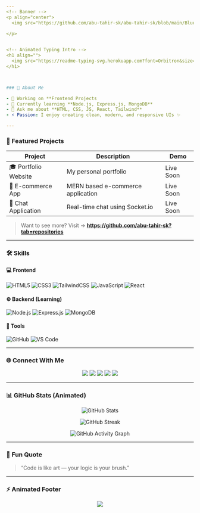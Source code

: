 ```yaml
---
<!-- Banner -->
<p align="center">
  <img src="https://github.com/abu-tahir-sk/abu-tahir-sk/blob/main/Blue%20Gaming%20Facebook%20Cover.png?raw=true" alt="Abu Tahir Sk Banner" width="100%" />
  
</p>


<!-- Animated Typing Intro -->
<h1 align="">
  <img src="https://readme-typing-svg.herokuapp.com?font=Orbitron&size=32&color=00FFFF&center=true&vCenter=true&width=600&lines=Hi+I'm+Abu+Tahir+Sk....." alt="Typing Animation" />
</h1>



### 🧠 About Me

- 🔭 Working on **Frontend Projects
- 🌱 Currently learning **Node.js, Express.js, MongoDB**
- 💬 Ask me about **HTML, CSS, JS, React, Tailwind**
- ⚡ Passion: I enjoy creating clean, modern, and responsive UIs ✨

---
```

### 📌 Featured Projects

| Project | Description | Demo |
|--------|-------------|------|
| 🎓 Portfolio Website | My personal portfolio | Live Soon |
| 🛒 E-commerce App | MERN based e-commerce application | Live Soon |
| 💬 Chat Application | Real-time chat using Socket.io | Live Soon |

> Want to see more? Visit → **https://github.com/abu-tahir-sk?tab=repositories**
---

### 🛠️ Skills

#### 💻 Frontend
![HTML5](https://img.shields.io/badge/HTML5-E34F26?style=for-the-badge&logo=html5&logoColor=white)
![CSS3](https://img.shields.io/badge/CSS3-1572B6?style=for-the-badge&logo=css3&logoColor=white)
![TailwindCSS](https://img.shields.io/badge/Tailwind_CSS-38B2AC?style=for-the-badge&logo=tailwind-css&logoColor=white)
![JavaScript](https://img.shields.io/badge/JavaScript-F7E017?style=for-the-badge&logo=javascript&logoColor=black)
![React](https://img.shields.io/badge/React-61DAFB?style=for-the-badge&logo=react&logoColor=black)

#### ⚙️ Backend (Learning)
![Node.js](https://img.shields.io/badge/Node.js-43853D?style=for-the-badge&logo=node.js&logoColor=white)
![Express.js](https://img.shields.io/badge/Express.js-404D59?style=for-the-badge)
![MongoDB](https://img.shields.io/badge/MongoDB-4EA94B?style=for-the-badge&logo=mongodb&logoColor=white)

#### 🧰 Tools
![GitHub](https://img.shields.io/badge/GitHub-181717?style=for-the-badge&logo=github&logoColor=white)
![VS Code](https://img.shields.io/badge/VS_Code-0078D7?style=for-the-badge&logo=visual-studio-code&logoColor=white)

---

### 🌐 Connect With Me

<p align="center">
<a href="https://facebook.com/" target="_blank"><img src="https://img.shields.io/badge/Facebook-%231877F2.svg?&style=for-the-badge&logo=facebook&logoColor=white"/></a>
<a href="https://youtube.com/" target="_blank"><img src="https://img.shields.io/badge/YouTube-%23FF0000.svg?&style=for-the-badge&logo=youtube&logoColor=white"/></a>
<a href="https://linkedin.com/in/" target="_blank"><img src="https://img.shields.io/badge/LinkedIn-%230A66C2.svg?&style=for-the-badge&logo=linkedin&logoColor=white"/></a>
<a href="https://twitter.com/" target="_blank"><img src="https://img.shields.io/badge/Twitter-%231DA1F2.svg?&style=for-the-badge&logo=twitter&logoColor=white"/></a>
<a href="https://wa.me/" target="_blank"><img src="https://img.shields.io/badge/WhatsApp-25D366?style=for-the-badge&logo=whatsapp&logoColor=white"/></a>
</p>

---

### 📊 GitHub Stats (Animated)

<p align="center">
  <img src="https://github-readme-stats.vercel.app/api?username=AbuTahirSk&show_icons=true&theme=radical&count_private=true&hide_border=true&include_all_commits=true" alt="GitHub Stats" />
</p>

<p align="center">
  <img src="https://github-readme-streak-stats.herokuapp.com/?user=AbuTahirSk&theme=radical&hide_border=true" alt="GitHub Streak" />
</p>

<p align="center">
  <img src="https://github-readme-activity-graph.vercel.app/graph?username=AbuTahirSk&theme=react-dark&hide_border=true" alt="GitHub Activity Graph" />
</p>

---

### 💬 Fun Quote
> “Code is like art — your logic is your brush.”

---

### ⚡ Animated Footer
<p align="center">
  <img src="https://capsule-render.vercel.app/api?type=waving&color=00C4FF&height=100&section=footer"/>
</p>

